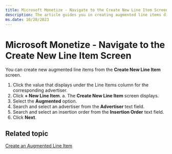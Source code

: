```yaml
---
title: Microsoft Monetize - Navigate to the Create New Line Item Screen
description: The article guides you in creating augmented line items directly from the "Create New Line Item" screen.
ms.date: 10/28/2023
---
```


# Microsoft Monetize - Navigate to the Create New Line Item Screen

You can create new augmented line items from the **Create New Line Item** screen.

1.  Click the value that displays under the   Line Items column for the  corresponding advertiser.
1.  Click **+ New Line Item**.
    a. The **Create New Line Item** screen displays.
1.  Select the **Augmented** option.
1.  Search and select an advertiser from the **Advertiser** text field.
1.  Search and select an insertion order from the **Insertion Order** text field.
1.  Click **Next**.

## Related topic

[Create an Augmented Line Item](create-an-augmented-line-item-ali.md)
